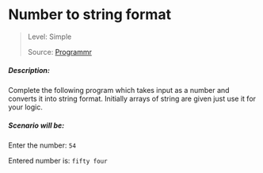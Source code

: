 # Number to string format

> Level: Simple
>
> Source: [Programmr](http://programmr.com/)

##### Description:
Complete the following program which takes input as a number and converts it into string format.
Initially arrays of string are given just use it for your logic.

##### Scenario will be:
Enter the number: `54`

Entered number is: `fifty four`